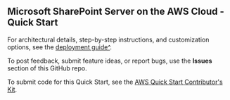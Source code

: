 ## Microsoft SharePoint Server on the AWS Cloud - Quick Start

For architectural details, step-by-step instructions, and customization options, see the [deployment guide^](https://fwd.aws/D67Nx).

To post feedback, submit feature ideas, or report bugs, use the **Issues** section of this GitHub repo. 

To submit code for this Quick Start, see the [AWS Quick Start Contributor's Kit](https://aws-quickstart.github.io/).
